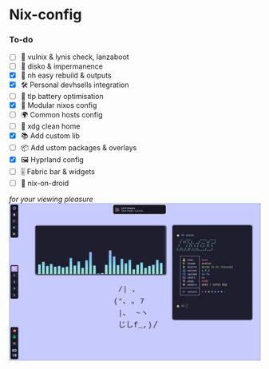 # Nix-config

### To-do
- [ ] 🔐 vulnix & lynis check, lanzaboot
- [ ] 💾 disko & impermanence
- [x] 📃 nh easy rebuild & outputs
- [x] 🛠️ Personal devhsells integration
- [ ] 🔋 tlp battery optimisation
- [x] 🧱 Modular nixos config
- [ ] 🌍 Common hosts config
- [ ] 🧹 xdg clean home
- [x] 📚 Add custom lib
- [ ] 📦 Add ustom packages & overlays
- [x] 🖼️ Hyprland config
- [ ] 🎚️ Fabric bar & widgets
- [ ] 🤖 nix-on-droid

*for your viewing pleasure*
![preview.png](./assets/preview.png)

